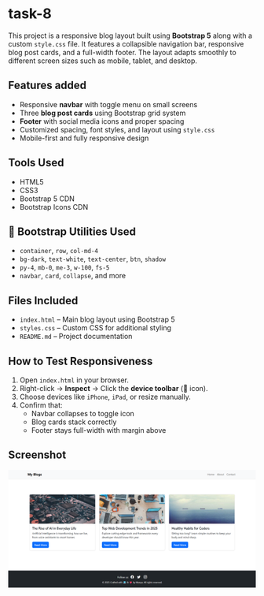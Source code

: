 # task-8
This project is a responsive blog layout built using **Bootstrap 5** along with a custom `style.css` file. It features a collapsible navigation bar, responsive blog post cards, and a full-width footer. The layout adapts smoothly to different screen sizes such as mobile, tablet, and desktop.

## Features added

- Responsive **navbar** with toggle menu on small screens
- Three **blog post cards** using Bootstrap grid system
- **Footer** with social media icons and proper spacing
- Customized spacing, font styles, and layout using `style.css`
- Mobile-first and fully responsive design

## Tools Used

- HTML5
- CSS3 
- Bootstrap 5 CDN
- Bootstrap Icons CDN

## 🎨 Bootstrap Utilities Used

- `container`, `row`, `col-md-4`
- `bg-dark`, `text-white`, `text-center`, `btn`, `shadow`
- `py-4`, `mb-0`, `me-3`, `w-100`, `fs-5`
- `navbar`, `card`, `collapse`, and more

## Files Included

- `index.html` – Main blog layout using Bootstrap 5
- `styles.css` – Custom CSS for additional styling
- `README.md` – Project documentation

## How to Test Responsiveness

1. Open `index.html` in your browser.
2. Right-click → **Inspect** → Click the **device toolbar** (📱 icon).
3. Choose devices like `iPhone`, `iPad`, or resize manually.
4. Confirm that:
   - Navbar collapses to toggle icon
   - Blog cards stack correctly
   - Footer stays full-width with margin above

## Screenshot

![Blog Layout Screenshot](screenshot.png)

